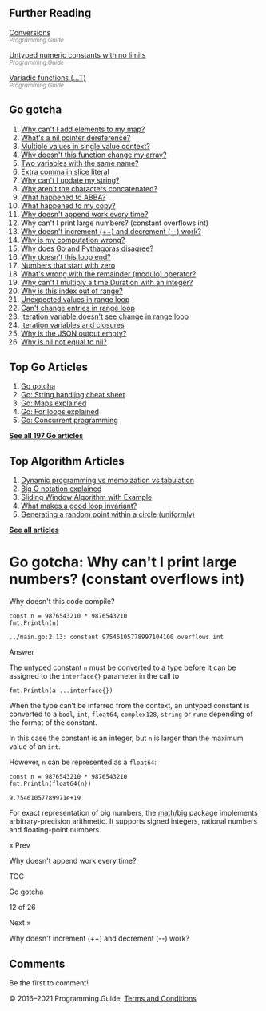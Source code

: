 <span class="underline"></span>

<span class="underline"></span>

## Further Reading

[Conversions](conversions.html)  
<span style="color: grey; font-style: italic; font-size: smaller">Programming.Guide</span>

[Untyped numeric constants with no limits](untyped-constants.html)  
<span style="color: grey; font-style: italic; font-size: smaller">Programming.Guide</span>

[Variadic functions (...T)](variadic-function.html)  
<span style="color: grey; font-style: italic; font-size: smaller">Programming.Guide</span>

## Go gotcha

1.  [Why can't I add elements to my map?](gotcha-assignment-entry-nil-map.html)
2.  [What's a nil pointer dereference?](gotcha-nil-pointer-dereference.html)
3.  [Multiple values in single value context?](gotcha-multiple-value-sinlge-value-context.html)
4.  [Why doesn't this function change my array?](gotcha-function-doesnt-change-array.html)
5.  [Two variables with the same name?](gotcha-shadowing-variables.html)
6.  [Extra comma in slice literal](gotcha-missing-comma-slice-array-map-literal.html)
7.  [Why can't I update my string?](gotcha-strings-are-immutable.html)
8.  [Why aren't the characters concatenated?](gotcha-concatenate-rune-string.html)
9.  [What happened to ABBA?](gotcha-trim-string.html)
10. [What happened to my copy?](gotcha-copy-missing.html)
11. [Why doesn't append work every time?](gotcha-append.html)
12. Why can't I print large numbers? (constant overflows int)
13. [Why doesn't increment (++) and decrement (--) work?](gotcha-increment-decrement-statement.html)
14. [Why is my computation wrong?](gotcha-operator-precedence.html)
15. [Why does Go and Pythagoras disagree?](gotcha-bitwise-operators.html)
16. [Why doesn't this loop end?](gotcha-integer-overflow-wrap-around.html)
17. [Numbers that start with zero](gotcha-octal-decimal-hexadecimal-literal.html)
18. [What's wrong with the remainder (modulo) operator?](gotcha-remainder-modulo-operator.html)
19. [Why can't I multiply a time.Duration with an integer?](gotcha-multiply-duration-integer.html)
20. [Why is this index out of range?](gotcha-index-out-of-range.html)
21. [Unexpected values in range loop](gotcha-unexpected-values-range.html)
22. [Can't change entries in range loop](gotcha-change-value-range.html)
23. [Iteration variable doesn't see change in range loop](gotcha-range-copy-array.html)
24. [Iteration variables and closures](gotcha-data-race-closure.html)
25. [Why is the JSON output empty?](gotcha-json-marshal-empty.html)
26. [Why is nil not equal to nil?](gotcha-why-nil-error-not-equal-nil.html)

<span class="underline"></span>

## Top Go Articles

1.  [Go gotcha](go-gotcha.html)
2.  [Go: String handling cheat sheet](string-functions-reference-cheat-sheet.html)
3.  [Go: Maps explained](maps-explained.html)
4.  [Go: For loops explained](for-loop.html)
5.  [Go: Concurrent programming](go-concurrency-tutorial.html)

[**See all 197 Go articles**](index.html)

## Top Algorithm Articles

1.  [Dynamic programming vs memoization vs tabulation](../dynamic-programming-vs-memoization-vs-tabulation.html)
2.  [Big O notation explained](../big-o-notation-explained.html)
3.  [Sliding Window Algorithm with Example](../sliding-window-example.html)
4.  [What makes a good loop invariant?](../what-makes-a-good-loop-invariant.html)
5.  [Generating a random point within a circle (uniformly)](../random-point-within-circle.html)

[**See all articles**](../index.html)

# Go gotcha: Why can't I print large numbers? (constant overflows int)

Why doesn't this code compile?

    const n = 9876543210 * 9876543210
    fmt.Println(n)

    ../main.go:2:13: constant 97546105778997104100 overflows int

Answer

The untyped constant `n` must be converted to a type before it can be assigned to the `interface{}` parameter in the call to

    fmt.Println(a ...interface{})

When the type can’t be inferred from the context, an untyped constant is converted to a `bool`, `int`, `float64`, `complex128`, `string` or `rune` depending of the format of the constant.

In this case the constant is an integer, but `n` is larger than the maximum value of an `int`.

However, `n` can be represented as a `float64`:

    const n = 9876543210 * 9876543210
    fmt.Println(float64(n))

    9.75461057789971e+19

For exact representation of big numbers, the [math/big](https://golang.org/pkg/math/big/) package implements arbitrary-precision arithmetic. It supports signed integers, rational numbers and floating-point numbers.

<a href="gotcha-append.html" class="prev"></a>

« Prev

Why doesn't append work every time?

[](go-gotcha.html#toc)

TOC

Go gotcha

12 of 26

<a href="gotcha-increment-decrement-statement.html" class="next"></a>

Next »

Why doesn't increment (++) and decrement (--) work?

## Comments

Be the first to comment!

© 2016–2021 Programming.Guide, [Terms and Conditions](../terms-and-conditions.html)
